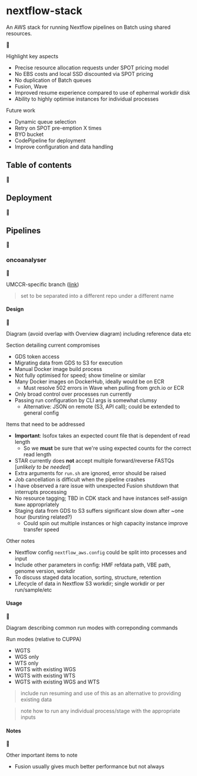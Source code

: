 # nextflow-stack

An AWS stack for running Nextflow pipelines on Batch using shared resources.

🚧

Highlight key aspects

* Precise resource allocation requests under SPOT pricing model
* No EBS costs and local SSD discounted via SPOT pricing
* No duplication of Batch queues
* Fusion, Wave
* Improved resume experience compared to use of ephermal workdir disk
* Ability to highly optimise instances for individual processes

Future work

* Dynamic queue selection
* Retry on SPOT pre-emption X times
* BYO bucket
* CodePipeline for deployment
* Improve configuration and data handling

## Table of contents

🚧

## Deployment

🚧

## Pipelines

🚧

### oncoanalyser

🚧

UMCCR-specific branch ([link](https://github.com/scwatts/oncoanalyser/tree/umccr))

> set to be separated into a different repo under a different name

#### Design

🚧

Diagram (avoid overlap with Overview diagram) including reference data etc

Section detailing current compromises

* GDS token access
* Migrating data from GDS to S3 for execution
* Manual Docker image build process
* Not fully optimised for speed; show timeline or similar
* Many Docker images on DockerHub, ideally would be on ECR
  * Must resolve 502 errors in Wave when pulling from grch.io or ECR
* Only broad control over processes run currently
* Passing run configuration by CLI args is somewhat clumsy
  * Alternative: JSON on remote (S3, API call); could be extended to general config

Items that need to be addressed

* **Important**: Isofox takes an expected count file that is dependent of read length
  * So we **must** be sure that we're using expected counts for the correct read length
* STAR currently does **not** accept multiple forward/reverse FASTQs [*unlikely to be needed*]
* Extra arguments for `run.sh` are ignored, error should be raised
* Job cancellation is difficult when the pipeline crashes
* I have observed a rare issue with unexpected Fusion shutdown that interrupts processing
* No resource tagging; TBD in CDK stack and have instances self-assign `Name` appropriately
* Staging data from GDS to S3 suffers significant slow down after ~one hour (bursting related?)
  * Could spin out multiple instances or high capacity instance improve transfer speed

Other notes

* Nextflow config `nextflow_aws.config` could be split into processes and input
* Include other parameters in config: HMF refdata path, VBE path, genome version, workdir
* To discuss staged data location, sorting, structure, retention
* Lifecycle of data in Nextflow S3 workdir; single workdir or per run/sample/etc

#### Usage

🚧

Diagram describing common run modes with correponding commands

Run modes (relative to CUPPA)

* WGTS
* WGS only
* WTS only
* WGTS with existing WGS
* WGTS with existing WTS
* WGTS with existing WGS and WTS

> include run resuming and use of this as an alternative to providing existing data

> note how to run any individual process/stage with the appropriate inputs

#### Notes

🚧

Other important items to note

* Fusion usually gives much better performance but not always

